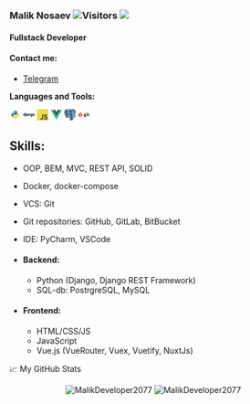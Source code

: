 ### Malik Nosaev ![Visitors](https://visitor-badge.glitch.me/badge?page_id=gost3228) <img src="https://media.giphy.com/media/hvRJCLFzcasrR4ia7z/giphy.gif" width="25px">
#### Fullstack Developer

#### Contact me: 
  + [Telegram](https://t.me/darklight2456)
<p></p>

**Languages and Tools:**  

<code><img height="20" src="https://raw.githubusercontent.com/github/explore/80688e429a7d4ef2fca1e82350fe8e3517d3494d/topics/python/python.png"></code>
<code><img height="20" src="https://raw.githubusercontent.com/github/explore/80688e429a7d4ef2fca1e82350fe8e3517d3494d/topics/django/django.png"></code>
<code><img height="20" src="https://raw.githubusercontent.com/github/explore/80688e429a7d4ef2fca1e82350fe8e3517d3494d/topics/javascript/javascript.png"></code>
<code><img height="20" src="https://raw.githubusercontent.com/github/explore/80688e429a7d4ef2fca1e82350fe8e3517d3494d/topics/vue/vue.png"></code>
<code><img height="20" src="https://raw.githubusercontent.com/github/explore/80688e429a7d4ef2fca1e82350fe8e3517d3494d/topics/postgresql/postgresql.png"></code>
<code><img height="20" src="https://raw.githubusercontent.com/github/explore/80688e429a7d4ef2fca1e82350fe8e3517d3494d/topics/git/git.png"></code>

Skills:
---
  + OOP, BEM, MVC, REST API, SOLID
  + Docker, docker-compose
  + VCS: Git
  + Git repositories: GitHub, GitLab, BitBucket
  + IDE: PyCharm, VSCode

 
  + #### Backend:

    + Python (Django, Django REST Framework)
    + SQL-db: PostrgreSQL, MySQL


  + #### Frontend:

    + HTML/CSS/JS
    + JavaScript
    + Vue.js (VueRouter, Vuex, Vuetify, NuxtJs)
  

📈 My GitHub Stats

<p align="center"> <img src="https://github-readme-stats.vercel.app/api?username=MalikDeveloper2077&show_icons=true&theme=gotham" alt="MalikDeveloper2077" /> <img src="https://github-readme-stats.vercel.app/api/top-langs/?username=MalikDeveloper2077&count_private=false&hide=tsql&langs_count=7&theme=gotham&layout=compact" alt="MalikDeveloper2077" /></p>

